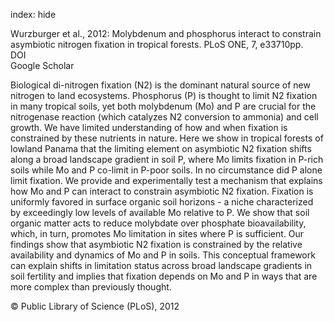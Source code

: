 index: hide

<div class="Citation">

  <div class="Citation-body">
    <div class="Citation-text">Wurzburger et al., 2012: Molybdenum and phosphorus interact to constrain asymbiotic nitrogen fixation in tropical forests. <span class="Article-journal">PLoS ONE, </span><span class="Article-volume">7, </span>e33710pp.</div>
    <div class="Citation-links">
      <div class="CitationLink" data-href="https://doi.org/10.1371/journal.pone.0033710">
        <div class="CitationLink-icon CitationLink-Doi"></div>
        <div class="CitationLink-text">DOI</div>
      </div>
      <div class="CitationLink" data-href="https://scholar.google.com/scholar?q=10.1371/journal.pone.0033710">
        <div class="CitationLink-icon CitationLink-Scholar"></div>
        <div class="CitationLink-text">Google Scholar</div>
      </div>
    </div>
  </div>
</div>

Biological di-nitrogen fixation (N2) is the dominant natural source of new nitrogen to land ecosystems. Phosphorus (P) is thought to limit N2 fixation in many tropical soils, yet both molybdenum (Mo) and P are crucial for the nitrogenase reaction (which catalyzes N2 conversion to ammonia) and cell growth. We have limited understanding of how and when fixation is constrained by these nutrients in nature. Here we show in tropical forests of lowland Panama that the limiting element on asymbiotic N2 fixation shifts along a broad landscape gradient in soil P, where Mo limits fixation in P-rich soils while Mo and P co-limit in P-poor soils. In no circumstance did P alone limit fixation. We provide and experimentally test a mechanism that explains how Mo and P can interact to constrain asymbiotic N2 fixation. Fixation is uniformly favored in surface organic soil horizons - a niche characterized by exceedingly low levels of available Mo relative to P. We show that soil organic matter acts to reduce molybdate over phosphate bioavailability, which, in turn, promotes Mo limitation in sites where P is sufficient. Our findings show that asymbiotic N2 fixation is constrained by the relative availability and dynamics of Mo and P in soils. This conceptual framework can explain shifts in limitation status across broad landscape gradients in soil fertility and implies that fixation depends on Mo and P in ways that are more complex than previously thought.

<div class="Citation-copy">
&copy; Public Library of Science (PLoS), 2012
</div>